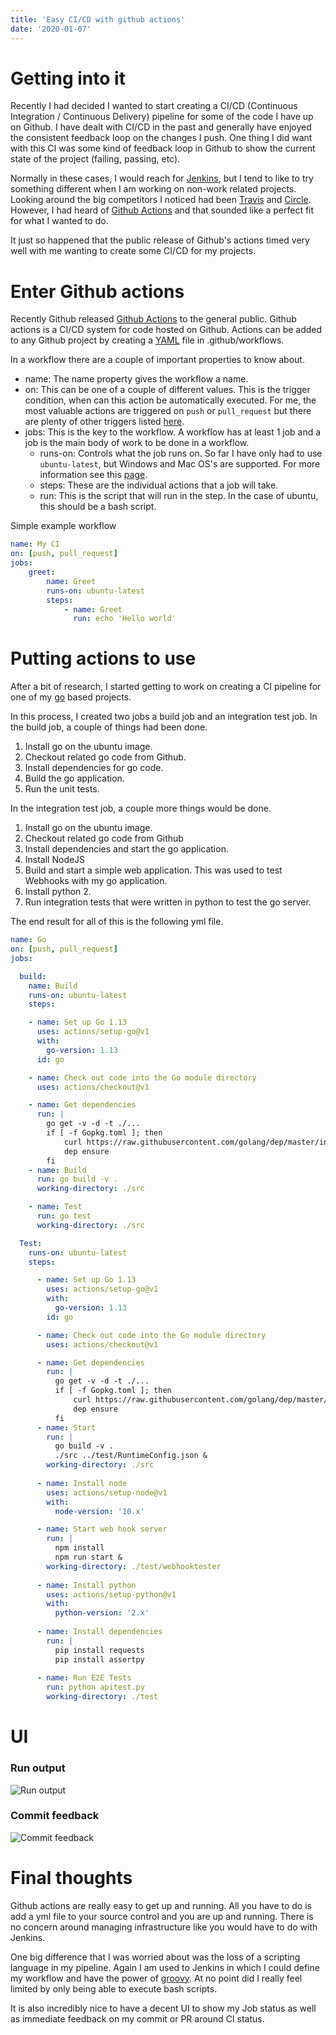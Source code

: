 ```yaml
---
title: 'Easy CI/CD with github actions'
date: '2020-01-07'
---
```


# Getting into it
Recently I had decided I wanted to start creating a CI/CD (Continuous Integration / Continuous Delivery) pipeline for some of the code I have up on Github. I have dealt with CI/CD in the past and generally have enjoyed the consistent feedback loop on the changes I push. One thing I did want with this CI was some kind of feedback loop in Github to show the current state of the project (failing, passing, etc).

Normally in these cases, I would reach for [Jenkins](https://jenkins.io/), but I tend to like to try something different when I am working on non-work related projects. Looking around the big competitors I noticed had been [Travis](https://travis-ci.org/) and [Circle](https://circleci.com/). However, I had heard of [Github Actions](https://github.com/features/actions) and that sounded like a perfect fit for what I wanted to do.

It just so happened that the public release of Github's actions timed very well with me wanting to create some CI/CD for my projects.

# Enter Github actions
Recently Github released [Github Actions](https://github.com/features/actions) to the general public. Github actions is a CI/CD system for code hosted on Github. Actions can be added to any Github project by creating a [YAML](https://yaml.org/) file in .github/workflows.

In a workflow there are a couple of important properties to know about.

 - name: The name property gives the workflow a name.
 - on: This can be one of a couple of different values. This is the trigger condition, when can this action be automatically executed. For me, the most valuable actions are triggered on `push` or `pull_request` but there are plenty of other triggers listed [here](https://help.github.com/en/actions/automating-your-workflow-with-github-actions/events-that-trigger-workflows).
 - jobs: This is the key to the workflow. A workflow has at least 1 job and a job is the main body of work to be done in a workflow.
    - runs-on: Controls what the job runs on. So far I have only had to use `ubuntu-latest`, but Windows and Mac OS's are supported. For more information see this [page](https://help.github.com/en/actions/automating-your-workflow-with-github-actions/workflow-syntax-for-github-actions#jobsjob_idruns-on).
    - steps: These are the individual actions that a job will take.
    - run: This is the script that will run in the step. In the case of ubuntu, this should be a bash script.

Simple example workflow
```yaml
name: My CI
on: [push, pull_request]
jobs:
    greet:
        name: Greet
        runs-on: ubuntu-latest
        steps:
            - name: Greet
              run: echo 'Hello world'
```

# Putting actions to use
After a bit of research, I started getting to work on creating a CI pipeline for one of my [go](https://golang.org/) based projects.

In this process, I created two jobs a build job and an integration test job. In the build job, a couple of things had been done.

1. Install go on the ubuntu image.
2. Checkout related go code from Github.
3. Install dependencies for go code.
4. Build the go application.
5. Run the unit tests.

In the integration test job, a couple more things would be done.

1. Install go on the ubuntu image.
2. Checkout related go code from Github
3. Install dependencies and start the go application.
4. Install NodeJS
5. Build and start a simple web application. This was used to test Webhooks with my go application.
6. Install python 2.
7. Run integration tests that were written in python to test the go server.

The end result for all of this is the following yml file.
```yaml
name: Go
on: [push, pull_request]
jobs:

  build:
    name: Build
    runs-on: ubuntu-latest
    steps:

    - name: Set up Go 1.13
      uses: actions/setup-go@v1
      with:
        go-version: 1.13
      id: go

    - name: Check out code into the Go module directory
      uses: actions/checkout@v1

    - name: Get dependencies
      run: |
        go get -v -d -t ./...
        if [ -f Gopkg.toml ]; then
            curl https://raw.githubusercontent.com/golang/dep/master/install.sh | sh
            dep ensure
        fi
    - name: Build
      run: go build -v .
      working-directory: ./src

    - name: Test
      run: go test
      working-directory: ./src

  Test:
    runs-on: ubuntu-latest
    steps:

      - name: Set up Go 1.13
        uses: actions/setup-go@v1
        with:
          go-version: 1.13
        id: go

      - name: Check out code into the Go module directory
        uses: actions/checkout@v1

      - name: Get dependencies
        run: |
          go get -v -d -t ./...
          if [ -f Gopkg.toml ]; then
              curl https://raw.githubusercontent.com/golang/dep/master/install.sh | sh
              dep ensure
          fi
      - name: Start
        run: |
          go build -v .  
          ./src ../test/RuntimeConfig.json &
        working-directory: ./src
    
      - name: Install node
        uses: actions/setup-node@v1
        with:
          node-version: '10.x'

      - name: Start web hook server
        run: |
          npm install
          npm run start &
        working-directory: ./test/webhooktester
          
      - name: Install python
        uses: actions/setup-python@v1
        with:
          python-version: '2.x'
      
      - name: Install dependencies
        run: |
          pip install requests
          pip install assertpy
      
      - name: Run E2E Tests
        run: python apitest.py
        working-directory: ./test
```

# UI
### Run output

![Run output](https://raw.githubusercontent.com/JeffreyRiggle/my-site/master/content/blog/github-actions/basicview.png)

### Commit feedback

![Commit feedback](https://raw.githubusercontent.com/JeffreyRiggle/my-site/master/content/blog/github-actions/commit.png)

# Final thoughts

Github actions are really easy to get up and running. All you have to do is add a yml file to your source control and you are up and running. There is no concern around managing infrastructure like you would have to do with Jenkins.

One big difference that I was worried about was the loss of a scripting language in my pipeline. Again I am used to Jenkins in which I could define my workflow and have the power of [groovy](http://groovy-lang.org/). At no point did I really feel limited by only being able to execute bash scripts.

It is also incredibly nice to have a decent UI to show my Job status as well as immediate feedback on my commit or PR around CI status.